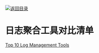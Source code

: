 [![返回目录](https://parg.co/UCb)](https://github.com/wxyyxc1992/Awesome-CheatSheets) 
 
 
# 日志聚合工具对比清单

[Top 10 Log Management Tools](https://dzone.com/articles/top-10-log-management-tools-1)
